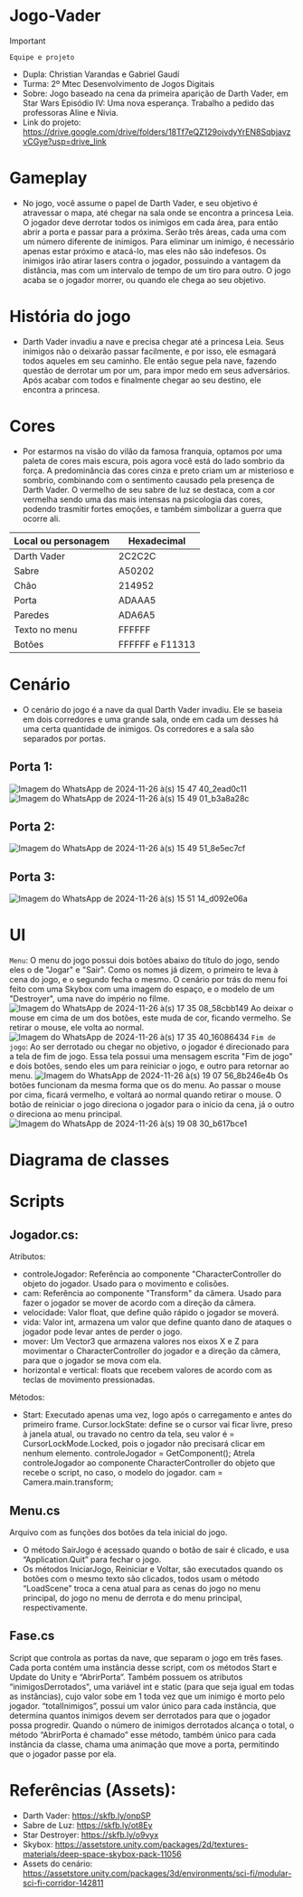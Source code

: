 # Jogo-Vader
>[!Important]
 >`Equipe e projeto`
>- Dupla: Christian Varandas e Gabriel Gaudí
>- Turma: 2º Mtec Desenvolvimento de Jogos Digitais
>- Sobre: Jogo baseado na cena da primeira aparição de Darth Vader, em Star Wars Episódio IV: Uma nova esperança. Trabalho a pedido das professoras Aline e Nivia.
>- Link do projeto: https://drive.google.com/drive/folders/18Tf7eQZ129ojvdyYrEN8SqbjavzvCGye?usp=drive_link 

# Gameplay
- No jogo, você assume o papel de Darth Vader, e seu objetivo é atravessar o mapa, até chegar na sala onde se encontra a princesa Leia. O jogador deve derrotar todos os inimigos em cada área, para então abrir a porta e passar para a próxima. Serão três áreas, cada uma com um número diferente de inimigos. Para eliminar um inimigo, é necessário apenas estar próximo e atacá-lo, mas eles não são indefesos. Os inimigos irão atirar lasers contra o jogador, possuindo a vantagem da distância, mas com um intervalo de tempo de um tiro para outro. O jogo acaba se o jogador morrer, ou quando ele chega ao seu objetivo.
# História do jogo
- Darth Vader invadiu a nave e precisa chegar até a princesa Leia. Seus inimigos não o deixarão passar facilmente, e por isso, ele esmagará todos aqueles em seu caminho. Ele então segue pela nave, fazendo questão de derrotar um por um, para impor medo em seus adversários. Após acabar com todos e finalmente chegar ao seu destino, ele encontra a princesa.

# Cores
- Por estarmos na visão do vilão da famosa franquia, optamos por uma paleta de cores mais escura, pois agora você está do lado sombrio da força. A predominância das cores cinza e preto criam um ar misterioso e sombrio, combinando com o sentimento causado pela presença de Darth Vader. O vermelho de seu sabre de luz se destaca, com a cor vermelha sendo uma das mais intensas na psicologia das cores, podendo trasmitir fortes emoções, e também simbolizar a guerra que ocorre ali.

| Local ou personagem | Hexadecimal |
| --- | --- |
| Darth Vader | 2C2C2C |
| Sabre | A50202 |
| Chão | 214952 |
| Porta | ADAAA5 |
| Paredes | ADA6A5 |
| Texto no menu | FFFFFF |
| Botões | FFFFFF e F11313 |

# Cenário
- O cenário do jogo é a nave da qual Darth Vader invadiu. Ele se baseia em dois corredores e uma grande sala, onde em cada um desses há uma certa quantidade de inimigos. Os corredores e a sala são separados por portas.
## Porta 1:
![Imagem do WhatsApp de 2024-11-26 à(s) 15 47 40_2ead0c11](https://github.com/user-attachments/assets/1b79964b-34dd-4079-aa5b-2013a9775551)
![Imagem do WhatsApp de 2024-11-26 à(s) 15 49 01_b3a8a28c](https://github.com/user-attachments/assets/47761921-777e-44f7-9151-2b18e414dda4)
## Porta 2:
![Imagem do WhatsApp de 2024-11-26 à(s) 15 49 51_8e5ec7cf](https://github.com/user-attachments/assets/3a8aebd3-94d3-4daf-9d8e-034696f818b5)
## Porta 3:
![Imagem do WhatsApp de 2024-11-26 à(s) 15 51 14_d092e06a](https://github.com/user-attachments/assets/9d80632c-e1a3-467c-bd67-415c6822a3b7)

# UI
`Menu`: O menu do jogo possui dois botões abaixo do título do jogo, sendo eles o de "Jogar" e "Sair". Como os nomes já dizem, o primeiro te leva à cena do jogo, e o segundo fecha o mesmo. O cenário por trás do menu foi feito com uma Skybox com uma imagem do espaço, e o modelo de um "Destroyer", uma nave do império no filme.
![Imagem do WhatsApp de 2024-11-26 à(s) 17 35 08_58cbb149](https://github.com/user-attachments/assets/3c72a58f-faa6-42eb-864c-abe1c49f4d19)
Ao deixar o mouse em cima de um dos botões, este muda de cor, ficando vermelho. Se retirar o mouse, ele volta ao normal.
![Imagem do WhatsApp de 2024-11-26 à(s) 17 35 40_16086434](https://github.com/user-attachments/assets/2c3dfeb2-b48e-4c90-bff9-6fe7e2764d19)
`Fim de jogo`: Ao ser derrotado ou chegar no objetivo, o jogador é direcionado para a tela de fim de jogo. Essa tela possui uma mensagem escrita "Fim de jogo" e dois botões, sendo eles um para reiniciar o jogo, e outro para retornar ao menu.
![Imagem do WhatsApp de 2024-11-26 à(s) 19 07 56_8b246e4b](https://github.com/user-attachments/assets/d81725b4-7f05-460d-9c15-38f2664334ac)
Os botões funcionam da mesma forma que os do menu. Ao passar o mouse por cima, ficará vermelho, e voltará ao normal quando retirar o mouse. O botão de reiniciar o jogo direciona o jogador para o inicio da cena, já o outro o direciona ao menu principal.
![Imagem do WhatsApp de 2024-11-26 à(s) 19 08 30_b617bce1](https://github.com/user-attachments/assets/82e7654f-ea9d-4c8c-bf71-95c44e86184f)

# Diagrama de classes

# Scripts
 <h2>Jogador.cs:</h2>
 Atributos:
 <ul>
  <li>controleJogador: Referência ao componente "CharacterController do objeto do jogador. Usado para o movimento e colisões.</li>
  <li>cam: Referência ao componente "Transform" da câmera. Usado para fazer o jogador se mover de acordo com a direção da câmera.</li>
  <li>velocidade: Valor float, que define quão rápido o jogador se moverá.</li>
  <li>vida: Valor int, armazena um valor que define quanto dano de ataques o jogador pode levar antes de perder o jogo.</li>
  <li>mover: Um Vector3 que armazena valores nos eixos X e Z para movimentar o CharacterController do jogador e a direção da câmera, para que o jogador se mova com ela.</li>
  <li>horizontal e vertical: floats que recebem valores de acordo com as teclas de movimento pressionadas.</li>
 </ul>
  Métodos:
  <ul>
   <li>Start: Executado apenas uma vez, logo após o carregamento e antes do primeiro frame.
       Cursor.lockState: define se o cursor vai ficar livre, preso à janela atual, ou travado no centro da tela, seu valor é = CursorLockMode.Locked, pois o jogador não precisará clicar em nenhum elemento.
       controleJogador = GetComponent<CharacterController>(); Atrela controleJogador ao componente CharacterController do objeto que recebe o script, no caso, o modelo do jogador.
       cam = Camera.main.transform; 
   </li>
  </ul>

  <h2>Menu.cs</h2>
  Arquivo com as funções dos botões da tela inicial do jogo.
  <ul>
<li>O método SairJogo é acessado quando o botão de sair é clicado, e usa “Application.Quit” para fechar o jogo.</li>
<li>Os métodos IniciarJogo, Reiniciar e Voltar, são executados quando os botões com o mesmo texto são clicados, todos usam o método “LoadScene” troca a cena atual para as cenas do jogo no menu principal, do jogo no menu de derrota e do menu principal, respectivamente.</li>
</ul>

 <h2>Fase.cs</h2>
 Script que controla as portas da nave, que separam o jogo em três fases.
 Cada porta contém uma instância desse script, com os métodos Start e Update do Unity e “AbrirPorta”.
 Também possuem os atributos “inimigosDerrotados", uma variável int e static (para que seja igual em todas as instâncias), cujo valor sobe em 1 toda vez que um inimigo é morto pelo jogador.
“totalInimigos”, possui um valor único para cada instância, que determina quantos inimigos devem ser derrotados para que o jogador possa progredir.
 Quando o número de inimigos derrotados alcança o total, o método “AbrirPorta é chamado” esse método, também único para cada instância da classe, chama uma animação que move a porta, permitindo que o jogador passe por ela.

<h2>

# Referências (Assets):
- Darth Vader: https://skfb.ly/onpSP
- Sabre de Luz: https://skfb.ly/ot8Ey
- Star Destroyer: https://skfb.ly/o9vyx
- Skybox: https://assetstore.unity.com/packages/2d/textures-materials/deep-space-skybox-pack-11056
- Assets do cenário: https://assetstore.unity.com/packages/3d/environments/sci-fi/modular-sci-fi-corridor-142811
